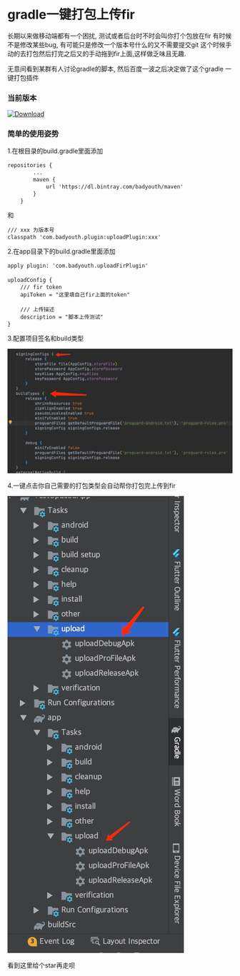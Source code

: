 # gradle一键打包上传fir



长期以来做移动端都有一个困扰, 测试或者后台时不时会叫你打个包放在fir
有时候不是修改某些bug, 有可能只是修改一个版本号什么的又不需要提交git
这个时候手动的去打包然后打完之后又的手动拖到fir上面,这样做乏味且无趣.

无意间看到某群有人讨论gradle的脚本, 然后百度一波之后决定做了这个gradle
一键打包插件

### 当前版本

[ ![Download](https://api.bintray.com/packages/badyouth/maven/uploadFir/images/download.svg?version=1.0.0) ](https://bintray.com/badyouth/maven/uploadFir/1.0.0/link)

###  简单的使用姿势
1.在根目录的build.gradle里面添加

``` 
repositories {
        ...
        maven {
            url 'https://dl.bintray.com/badyouth/maven'
        }
    }
```
和

```
/// xxx 为版本号
classpath 'com.badyouth.plugin:uploadPlugin:xxx'
```

2.在app目录下的build.gradle里面添加

```
apply plugin: 'com.badyouth.uploadFirPlugin'

uploadConfig {
    /// fir token
    apiToken = "这里填自己fir上面的token"

    /// 上传描述
    description = "脚本上传测试"
}
```

3.配置项目签名和build类型

![img](https://github.com/EightMinuteYouth/UploadFir/blob/master/exampleImage/config.jpeg?raw=true)

4.一键点击你自己需要的打包类型会自动帮你打包完上传到fir

![img](https://github.com/EightMinuteYouth/UploadFir/blob/master/exampleImage/useImage.jpeg?raw=true)


看到这里给个star再走呗